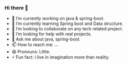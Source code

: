 ### Hi there 👋


- 🔭 I’m currently working on java & spring-boot.
- 🌱 I’m currently learning Spring boot and Data structure.
- 👯 I’m looking to collaborate on any tech related project.
- 🤔 I’m looking for help with real projects.
- 💬 Ask me about java, spring-boot.
- 📫 How to reach me: ...
- 😄 Pronouns: Little.
- ⚡ Fun fact: i live in imagination more than reality.

